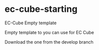 # ec-cube-starting
EC-Cube Empty template

Empty template to you can use for EC Cube

Download the one from the develop branch
